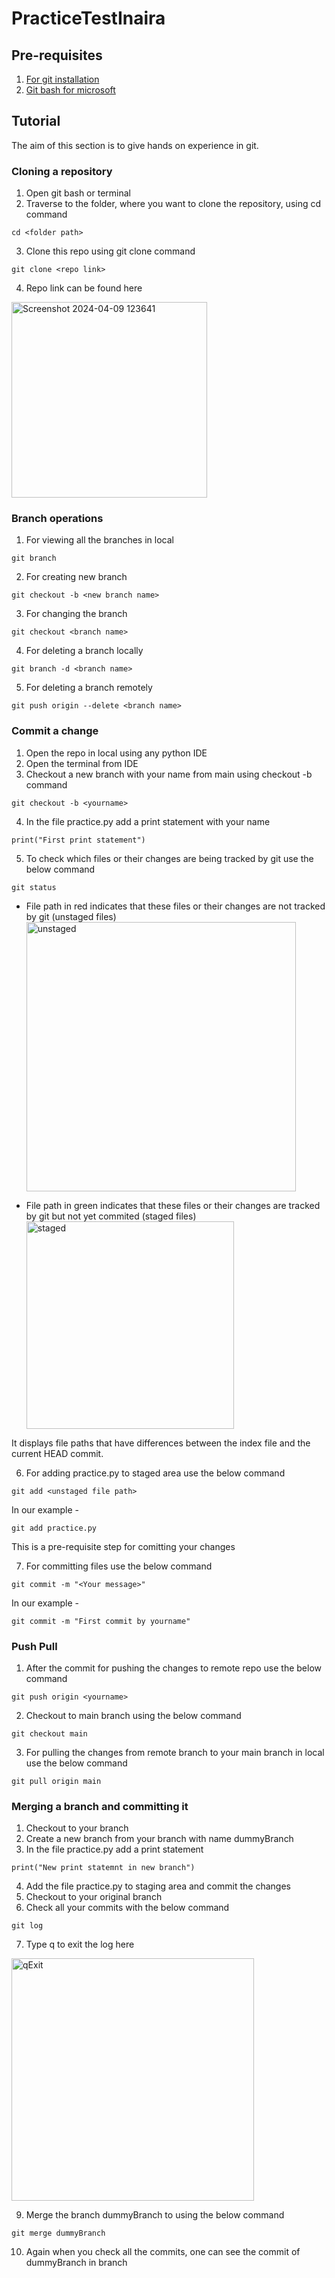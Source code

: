 # PracticeTestInaira
## Pre-requisites
1. [For git installation](https://learn.microsoft.com/en-us/devops/develop/git/install-and-set-up-git)
2. [Git bash for microsoft](https://www.gitkraken.com/blog/what-is-git-bash)

## Tutorial
The aim of this section is to give hands on experience in git. 
### Cloning a repository
1. Open git bash or terminal
2. Traverse to the folder, where you want to clone the repository, using cd command
```
cd <folder path>
```
3. Clone this repo using git clone command
```
git clone <repo link>
```
4. Repo link can be found here
<img width="313" alt="Screenshot 2024-04-09 123641" src="https://github.com/sayandbinaira/PracticeTestInaira/assets/137031724/895e28a3-9b25-4a91-9d0c-f010349715dc">

### Branch operations
1. For viewing all the branches in local
```
git branch
```
2. For creating new branch
```
git checkout -b <new branch name>
```
3. For changing the branch
```
git checkout <branch name>
```
4. For deleting a branch locally
```
git branch -d <branch name>
```
5. For deleting a branch remotely
```
git push origin --delete <branch name>
```

### Commit a change
1. Open the repo in local using any python IDE
2. Open the terminal from IDE
3. Checkout a new branch with your name from main using checkout -b command
```
git checkout -b <yourname>
```
4. In the file practice.py add a print statement with your name
```
print("First print statement")
```
5. To check which files or their changes are being tracked by git use the below command
```
git status
```
 - File path in red indicates that these files or their changes are not tracked by git (unstaged files)
   <img width="431" alt="unstaged" src="https://github.com/sayandbinaira/PracticeTestInaira/assets/137031724/8082ac16-e04c-4b7b-b9db-185c890ac0af">

 - File path in green indicates that these files or their changes are tracked by git but not yet commited (staged files)
   <img width="332" alt="staged" src="https://github.com/sayandbinaira/PracticeTestInaira/assets/137031724/400a8cf8-333b-4aa8-a350-10dcb81e4ed2">

It displays file paths that have differences between the index file and the current HEAD commit.

6. For adding practice.py to staged area use the below command
```
git add <unstaged file path>
```
In our example -  
```
git add practice.py
```
This is a pre-requisite step for comitting your changes


7. For committing files use the below command
```
git commit -m "<Your message>"
```
In our example - 
```
git commit -m "First commit by yourname"
```

### Push Pull
1. After the commit for pushing the changes to remote repo use the below command
```
git push origin <yourname>
```
2. Checkout to main branch using the below command
```
git checkout main
```
3. For pulling the changes from remote branch to your main branch in local use the below command
```
git pull origin main
```

### Merging a branch and committing it
1. Checkout to your branch <yourname>
2. Create a new branch from your branch <yourname> with name dummyBranch
3. In the file practice.py add a print statement
```
print("New print statemnt in new branch")
```
4. Add the file practice.py to staging area and commit the changes
5. Checkout to your original branch <yourname>
6. Check all your commits with the below command
```
git log
```
7. Type q to exit the log here
<img width="388" alt="qExit" src="https://github.com/sayandbinaira/PracticeTestInaira/assets/137031724/d3956af4-5cbf-47c4-97f5-fb30395a28ee">

9. Merge the branch dummyBranch to <yourname> using the below command
```
git merge dummyBranch
```
10. Again when you check all the commits, one can see the commit of dummyBranch in branch <yourname>


   

